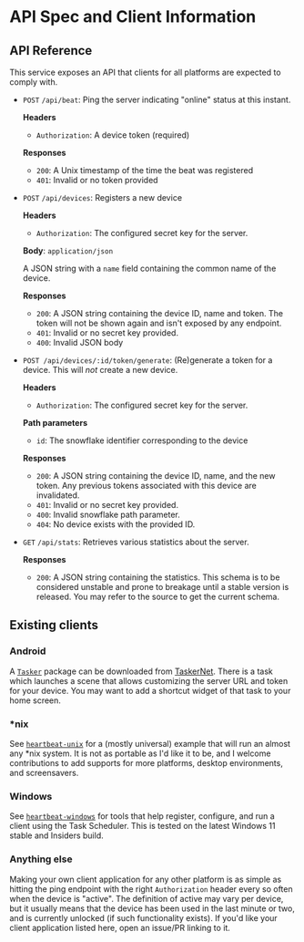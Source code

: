 # API Spec and Client Information

## API Reference

This service exposes an API that clients for all platforms are expected to comply with.

- `POST` `/api/beat`: Ping the server indicating "online" status at this instant.

  **Headers**

    - `Authorization`: A device token (required)

  **Responses**

    - `200`: A Unix timestamp of the time the beat was registered
    - `401`: Invalid or no token provided

- `POST` `/api/devices`: Registers a new device

  **Headers**

    - `Authorization`: The configured secret key for the server.

  **Body**: `application/json`

  A JSON string with a `name` field containing the common name of the device.

  **Responses**

    - `200`: A JSON string containing the device ID, name and token. The token will not be shown again and isn't exposed
      by any endpoint.
    - `401`: Invalid or no secret key provided.
    - `400`: Invalid JSON body

- `POST /api/devices/:id/token/generate`: (Re)generate a token for a device. This will *not* create a new device.

  **Headers**

    - `Authorization`: The configured secret key for the server.
  
  **Path parameters**

    - `id`: The snowflake identifier corresponding to the device
  
  **Responses**

    - `200`: A JSON string containing the device ID, name, and the new token. Any previous tokens associated with this
      device are invalidated.
    - `401`: Invalid or no secret key provided.
    - `400`: Invalid snowflake path parameter.
    - `404`: No device exists with the provided ID.


- `GET` `/api/stats`: Retrieves various statistics about the server.

  **Responses**

    - `200`: A JSON string containing the statistics. This schema is to be considered unstable and prone to breakage
      until a stable version is released. You may refer to the source to get the current schema.

## Existing clients

### Android

A [`Tasker`](https://tasker.joaoapps.com/) package can be downloaded from
[TaskerNet][taskernet-link]. There is a task which launches a scene that allows
customizing the server URL and token for your device. You may want to add a shortcut
widget of that task to your home screen.

[taskernet-link]:
    https://taskernet.com/shares/?user=AS35m8lYWmKlKnpucO4NKAF5nrvpAAJ9k0B16Xq4oGo55MJi%2Fne5EtkyyRTuOR565VRqEmzf468J&id=Project%3AHeartbeat

### \*nix

See [`heartbeat-unix`](https://github.com/lmaotrigine/heartbeat-unix) for a (mostly
universal) example that will run an almost any \*nix system. It is not as portable as
I'd like it to be, and I welcome contributions to add supports for more platforms,
desktop environments, and screensavers.

### Windows

See [`heartbeat-windows`](https://github.com/lmaotrigine/heartbeat-windows) for tools
that help register, configure, and run a client using the Task Scheduler. This is tested
on the latest Windows 11 stable and Insiders build.

### Anything else

Making your own client application for any other platform is as simple as hitting the
ping endpoint with the right `Authorization` header every so often when the device is
"active". The definition of active may vary per device, but it usually means that the
device has been used in the last minute or two, and is currently unlocked (if such
functionality exists). If you'd like your client application listed here, open an
issue/PR linking to it.
